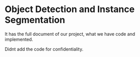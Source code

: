 # Object Detection and Instance Segmentation

It has the full document of our project, what we have code and implemented.

Didnt add the code for confidentiality.

